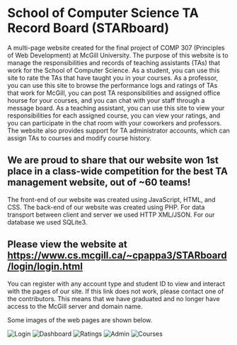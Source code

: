 # School of Computer Science TA Record Board (STARboard)

A multi-page website created for the final project of COMP 307 (Principles of Web Development) at McGill University. The purpose of this website is to manage the responsibilities and records of teaching assistants (TAs) that work for the School of Computer Science. As a student, you can use this site to rate the TAs that have taught you in your courses. As a professor, you can use this site to browse the performance logs and ratings of TAs that work for McGill, you can post TA responsibilities and assigned office hourse for your courses, and you can chat with your staff through a message board. As a teaching assistant, you can use this site to view your responsibilities for each assigned course, you can view your ratings, and you can participate in the chat room with your coworkers and professors. The website also provides support for TA administrator accounts, which can assign TAs to courses and modify course history.
  
## We are proud to share that our website won 1st place in a class-wide competition for the best TA management website, out of ~60 teams!

The front-end of our website was created using JavaScript, HTML, and CSS. The back-end of our website was created using PHP. For data transport between client and server we used HTTP XML/JSON. For our database we used SQLite3. 

## Please view the website at https://www.cs.mcgill.ca/~cpappa3/STARboard/login/login.html

You can register with any account type and student ID to view and interact with the pages of our site. If this link does not work, please contact one of the contributors. This means that we have graduated and no longer have access to the McGill server and domain name. 

Some images of the web pages are shown below.

![Login](https://user-images.githubusercontent.com/49031258/171913838-64c5e45a-1c5b-42e8-8372-06721eb2852c.jpg)
![Dashboard](https://user-images.githubusercontent.com/49031258/171914675-182a0ba6-7893-4a11-aebf-530333e27f44.jpg)
![Ratings](https://user-images.githubusercontent.com/49031258/171914705-5d75788c-bbce-4234-bccd-11870587531f.jpg)
![Admin](https://user-images.githubusercontent.com/49031258/171914743-422b4a91-1c46-4a2b-ab70-f6eb1e147b78.jpg)
![Courses](https://user-images.githubusercontent.com/49031258/171914767-f5c0b0f8-eb01-43a8-8117-8acb4e0f30f0.jpg)


